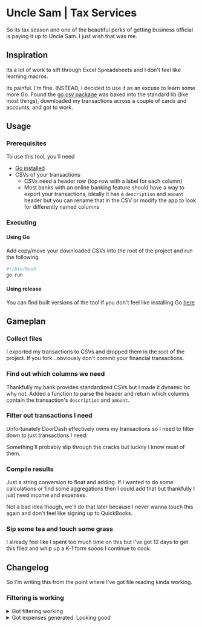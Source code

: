 # Uncle Sam | Tax Services

So its tax season and one of the beautiful perks of getting business official is paying it up to Uncle Sam. I just wish that was me.

## Inspiration

Its a lot of work to sift through Excel Spreadsheets and I don't feel like learning macros.

Its painful. I'm fine. INSTEAD, I decided to use it as an excuse to learn some more Go. Found the [go csv package](https://pkg.go.dev/encoding/csv@go1.24.0) was baked into the standard lib (like most things), downloaded my transactions across a couple of cards and accounts, and got to work.

## Usage

### Prerequisites

To use this tool, you'll need

- [Go installed](https://go.dev/)
- CSVs of your transactions
  - CSVs need a header row (top row with a label for each column)
  - Most banks with an online banking feature should have a way to export your transactions, ideally it has a `description` and `amount` header but you can rename that in the CSV or modify the app to look for differently named columns

### Executing

#### Using Go

Add copy/move your downloaded CSVs into the root of the project and run the following

```bash
#!/bin/bash
go run
```

#### Using release

You can find built versions of the tool if you don't feel like installing Go [here](https://github.com/Guysnacho/unclesam/releases)

## Gameplan

### Collect files

I exported my transactions to CSVs and dropped them in the root of the project. If you fork...obviously don't commit your financial transactions.

### Find out which columns we need

Thankfully my bank provides standardized CSVs but I made it dynamic bc why not.
Added a function to parse the header and return which columns contain the transaction's `description` and `amount`.

### Filter out transactions I need

Unfortunately DoorDash effectively owns my transactions so I need to filter down to just transactions I need.

Something'll probably slip through the cracks but luckily I know must of them.

### Compile results

Just a string conversion to float and adding. If I wanted to do some calculations or find some aggregations then I could add that but thankfully I just need income and expenses.

Not a bad idea though, we'll do that later because I never wanna touch this again and don't feel like signing up to QuickBooks.

### Sip some tea and touch some grass

I already feel like I spent too much time on this but I've got 12 days to get this filed and whip up a K-1 form soooo I continue to cook.

## Changelog

So I'm writing this from the point where I've got file reading kinda working.

### Filtering is working

<details>
<summary>Got filtering working</summary>

![alt text](evidence1.png "Got filtering working")
</details>

<details>
<summary>Got expenses generated. Looking good</summary>

![alt text](evidence2.png "Got expenses generated")
</details>
